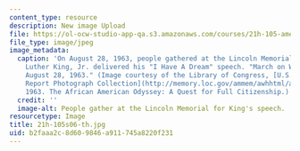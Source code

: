 ```yaml
---
content_type: resource
description: New image Upload
file: https://ol-ocw-studio-app-qa.s3.amazonaws.com/courses/21h-105-american-classics-spring-2006/b2faaa2c8d609846a911745a8220f231_21h-105s06-th.jpg
file_type: image/jpeg
image_metadata:
  caption: 'On August 28, 1963, people gathered at the Lincoln Memorial where Martin
    Luther King, Jr. delivered his "I Have A Dream" speech. "March on Washington,
    August 28, 1963." (Image courtesy of the Library of Congress, [U.S. News and World
    Report Photograph Collection](http://memory.loc.gov/ammem/awhhtml/awpnp6/usnews_coll.html),
    1963. The African American Odyssey: A Quest for Full Citizenship.)'
  credit: ''
  image-alt: People gather at the Lincoln Memorial for King's speech.
resourcetype: Image
title: 21h-105s06-th.jpg
uid: b2faaa2c-8d60-9846-a911-745a8220f231
---
```

